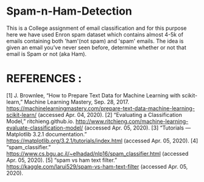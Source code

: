 # Spam-n-Ham-Detection

This is a College assignment of email classification and for this purpose here we have used Enron spam dataset which contains almost 4-5k of emails containing both 'ham'(not spam) and 'spam' emails. The idea is given an email you’ve never seen before, determine whether or not that email is Spam or not (aka Ham).


# REFERENCES :
[1] J. Brownlee, “How to Prepare Text Data for Machine Learning with scikit-learn,” Machine Learning Mastery, Sep. 28, 2017. https://machinelearningmastery.com/prepare-text-data-machine-learning-scikit-learn/ (accessed Apr. 04, 2020).
[2] “Evaluating a Classification Model,” ritchieng.github.io. http://www.ritchieng.com/machine-learning-evaluate-classification-model/ (accessed Apr. 05, 2020).
[3] “Tutorials — Matplotlib 3.2.1 documentation.” https://matplotlib.org/3.2.1/tutorials/index.html (accessed Apr. 05, 2020).
[4] “spam_classifier.” https://www.cs.bgu.ac.il/~elhadad/nlp16/spam_classifier.html (accessed Apr. 05, 2020).
[5] “spam vs ham text filter.” https://kaggle.com/larui529/spam-vs-ham-text-filter (accessed Apr. 05, 2020).
